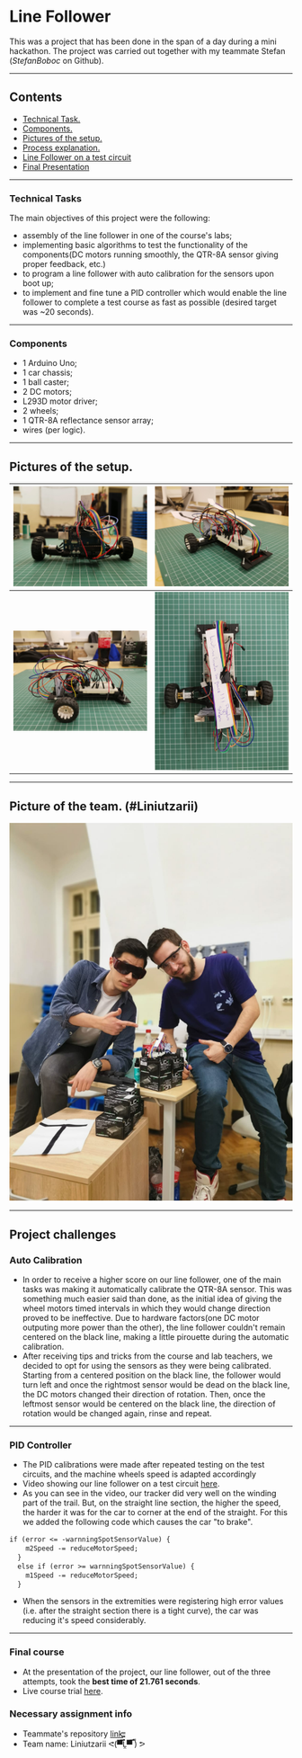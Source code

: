 # Line Follower
This was a project that has been done in the span of a day during a mini hackathon. The project was carried out together with my teammate Stefan (_StefanBoboc_ on Github). 

---

## **Contents**  <a id="0"></a>
- [Technical Task.](#technical_task) 
- [Components.](#components)  
- [Pictures of the setup.](#setup_pics)
- [Process explanation.](#process_explanation)
- [Line Follower on a test circuit](#test_circuit)
- [Final Presentation](#final_presentation)

---

### Technical Tasks <a id="technical_task"></a>
The main objectives of this project were the following:
* assembly of the line follower in one of the course's labs;
* implementing basic algorithms to test the functionality of the components(DC motors running smoothly, the QTR-8A sensor giving proper feedback, etc.)
* to program a line follower with auto calibration for the sensors upon boot up;
* to implement and fine tune a PID controller which would enable the line follower to complete a test course as fast as possible (desired target was ~20 seconds).

---

### Components
* 1 Arduino Uno;
* 1 car chassis; 
* 1 ball caster; 
* 2 DC motors; 
* L293D motor driver;
* 2 wheels; 
* 1 QTR-8A reflectance sensor array; 
* wires (per logic).

---

## **Pictures of the setup.**

| ![pic1](./Syntax%20and%20setup/Back%20View.jpg) | ![pic2](./Syntax%20and%20setup/Front%20Angled%20View.jpg) | 
|:-------------:|:-------------:|
| ![pic3](./Syntax%20and%20setup/Side%20View.jpg) | ![pic4](./Syntax%20and%20setup/Top%20View.jpg) |

---

## **Picture of the team. (#Liniutzarii)**
![pic5](./team.jpeg)

---

## **Project challenges**

### Auto Calibration
* In order to receive a higher score on our line follower, one of the main tasks was making it automatically calibrate the QTR-8A sensor. This was something much easier said than done, as the initial idea of giving the wheel motors timed intervals in which they would change direction proved to be ineffective. Due to hardware factors(one DC motor outputing more power than the other), the line follower couldn't remain centered on the black line, making a little pirouette during the automatic calibration.  
* After receiving tips and tricks from the course and lab teachers, we decided to opt for using the sensors as they were being calibrated. Starting from a centered position on the black line, the follower would turn left and once the rightmost sensor would be dead on the black line, the DC motors changed their direction of rotation. Then, once the leftmost sensor would be centered on the black line, the direction of rotation would be changed again, rinse and repeat.

---

### PID Controller
* The PID calibrations were made after repeated testing on the test circuits, and the machine wheels speed is adapted accordingly
* Video showing our line follower on a test circuit [here](https://youtu.be/AiGLdtWanJ4).
* As you can see in the video, our tracker did very well on the winding part of the trail. But, on the straight line section, the higher the speed, the harder it was for the car to corner at the end of the straight. For this we added the following code which causes the car "to brake". 

```
if (error <= -warnningSpotSensorValue) {
    m2Speed -= reduceMotorSpeed;
  } 
  else if (error >= warnningSpotSensorValue) {
    m1Speed -= reduceMotorSpeed;
  }
```
* When the sensors in the extremities were registering high error values (i.e. after the straight section there is a tight curve), the car was reducing it's speed considerably.

---

### Final course 
* At the presentation of the project, our line follower, out of the three attempts, took the **best time of 21.761 seconds**.
* Live course trial [here](https://youtu.be/STF4KL0HLZI).

### Necessary assignment info
* Teammate's repository [link](https://github.com/StefanBoboc/Line_Follower).
* Team name: Liniutzarii ᕙ(▀̿̿Ĺ̯̿̿▀̿ ̿) ᕗ

